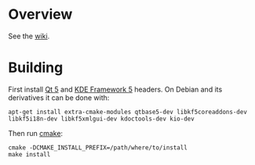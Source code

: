 # Overview

See the [wiki](https://bitbucket.org/jeromerobert/k4dirstat/wiki/Home).

# Building

First install [Qt 5](http://www.qt.io) and [KDE Framework 5](https://www.kde.org) headers. On Debian and its derivatives it can be done with:

    apt-get install extra-cmake-modules qtbase5-dev libkf5coreaddons-dev libkf5i18n-dev libkf5xmlgui-dev kdoctools-dev kio-dev

Then run [cmake](http://www.cmake.org):

    cmake -DCMAKE_INSTALL_PREFIX=/path/where/to/install
    make install
